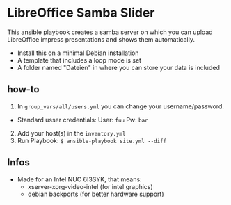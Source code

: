 LibreOffice Samba Slider
========================
This ansible playbook creates a samba server on which you can upload LibreOffice impress presentations and shows them automatically.

* Install this on a minimal Debian installation
* A template that includes a loop mode is set
* A folder named "Dateien" in where you can store your data is included

## how-to

1. In ```group_vars/all/users.yml``` you can change your username/password.
  * Standard usser credentials: User: ```fuu```  Pw: ```bar```

2. Add your host(s) in the ```inventory.yml```
3. Run Playbook: ```$ ansible-playbook site.yml --diff```

## Infos

* Made for an Intel NUC 6I3SYK, that means:
  * xserver-xorg-video-intel (for intel graphics)
  * debian backports (for better hardware support)
